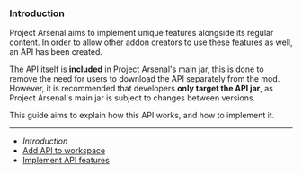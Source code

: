 ### Introduction

Project Arsenal aims to implement unique features alongside its regular content.
In order to allow other addon creators to use these features as well, an API has been created.

The API itself is **included** in Project Arsenal's main jar, this is done to remove the need for users to download the API separately from the mod.
However, it is recommended that developers **only target the API jar**, as Project Arsenal's main jar is subject to changes between versions.

This guide aims to explain how this API works, and how to implement it.

***

* *Introduction*
* [Add API to workspace](./Setup-API)
* [Implement API features](./Implement-API)

